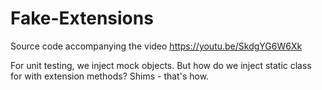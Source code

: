 # Fake-Extensions
Source code accompanying the video https://youtu.be/SkdgYG6W6Xk

For unit testing, we inject mock objects. But how do we inject static class for with extension methods? Shims - that's how.
